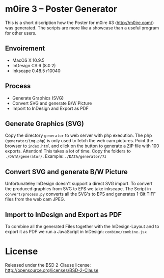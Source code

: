 ﻿# m0ire 3 – Poster GeneratorThis is a short discription how the Poster for m0ire #3 (http://m0ire.com/) was generated. The scripts are more like a showcase than a useful program for other users. ## Envoirement * MacOS X 10.9.5* InDesign CS 6 (8.0.2)* Inkscape 0.48.5 r10040## Process* Generate Graphics (SVG)* Convert SVG and generate B/W Picture* Import to InDesign and Export as PDF## Generate Graphics (SVG)Copy the directory `generator` to web server with php execution. The php (`generator/img.php`) is only used to fetch the web cam pictures. Point the browser to `index.html` and click on the button to generate a ZIP file with 100 exports. Attention! This takes a lot of time.Copy the folders to `./DATA/generator/`. Example: `./DATA/generator/73`## Convert SVG and generate B/W PictureUnfortunateley InDesign doesn't support a direct SVG import. To convert the produced graphics from SVG to EPS we take inkscape. The Script in `convert/process.py` converts all the SVG's to EPS and generates 1-Bit TIFF files from the web cam JPEG.## Import to InDesign and Export as PDFTo combine all the generated Files together with the InDesign-Layout and to export it as PDF we run a JavaScript in InDesign: `combine/combine.jsx`# LicenseReleased under the BSD 2-Clause license: http://opensource.org/licenses/BSD-2-Clause